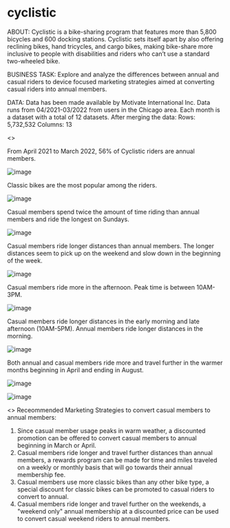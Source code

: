 # cyclistic
ABOUT: Cyclistic is a bike-sharing program that features more than 5,800 bicycles and 600 docking stations. Cyclistic sets itself apart by also offering reclining bikes, hand tricycles, and cargo bikes, making bike-share more inclusive to people with disabilities and riders who can’t use a standard two-wheeled bike.

BUSINESS TASK: Explore and analyze the differences between annual and casual riders to device focused marketing strategies aimed at converting casual riders into annual members.

DATA: 
Data has been made available by Motivate International Inc.
Data runs from 04/2021-03/2022 from users in the Chicago area. Each month is a dataset with a total of 12 datasets. 
After merging the data:
Rows: 5,732,532
Columns: 13

<>



From April 2021 to March 2022, 56% of Cyclistic riders are annual members.

![image](https://user-images.githubusercontent.com/103950278/179100523-70ee7cf3-63bd-4814-aa6b-17784dc5c1bb.png)


Classic bikes are the most popular among the riders. 

![image](https://user-images.githubusercontent.com/103950278/179100712-fb863f04-4743-4866-bed3-3443563359f6.png)


Casual members spend twice the amount of time riding than annual members and ride the longest on Sundays.

![image](https://user-images.githubusercontent.com/103950278/179100739-bd4c0a1e-ebcd-4808-a49b-22efa88b42eb.png)


Casual members ride longer distances than annual members. The longer distances seem to pick up on the weekend and slow down in the beginning of the week.

![image](https://user-images.githubusercontent.com/103950278/179100777-74438278-0998-414f-8a67-019b7730f9c4.png)


Casual members ride more in the afternoon. Peak time is between 10AM-3PM.

![image](https://user-images.githubusercontent.com/103950278/179100811-15f94b32-1589-48bc-8705-598d3e1aec5a.png)


Casual members ride longer distances in the early morning and late afternoon (10AM-5PM).  Annual members ride longer distances in the morning.

![image](https://user-images.githubusercontent.com/103950278/179100833-7ae594ef-c168-492f-9593-5ccd28948d62.png)


Both annual and casual members ride more and travel further in the warmer months beginning in April and ending in August. 

![image](https://user-images.githubusercontent.com/103950278/179100866-f901e447-68c5-4dfb-9574-7f7d77110012.png)

![image](https://user-images.githubusercontent.com/103950278/179100885-7387107e-0b7c-4be5-8dbe-a5dc9635ae08.png)



<>
Receommended Marketing Strategies to convert casual members to annual members:
  1. Since casual member usage peaks in warm weather, a discounted promotion can be offered to convert casual members to annual beginning in March or April.
  2. Casual members ride longer and travel further distances than annual members, a rewards program can be made for time and miles traveled on a weekly or monthly basis that will go towards their annual membership fee.
  3. Casual members use more classic bikes than any other bike type, a special discount for classic bikes can be promoted to casual riders to convert to annual.
  4. Casual members ride longer and travel further on the weekends, a "weekend only" annual membership at a discounted price can be used to convert casual weekend riders to annual members.
